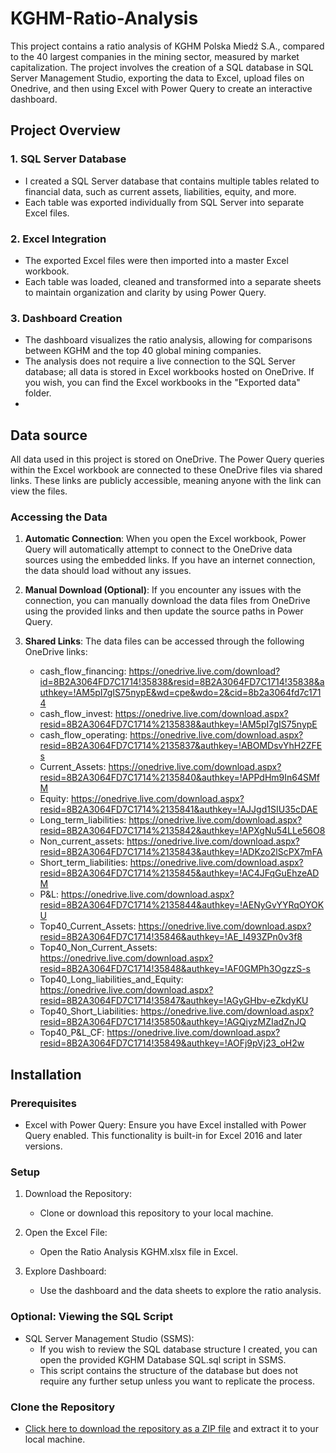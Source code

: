 # KGHM-Ratio-Analysis

This project contains a ratio analysis of KGHM Polska Miedź S.A., compared to the 40 largest companies in the mining sector, measured by market capitalization. The project involves the creation of a SQL database in SQL Server Management Studio, exporting the data to Excel, upload files on Onedrive, and then using Excel with Power Query to create an interactive dashboard.

## Project Overview

### 1. SQL Server Database

 - I created a SQL Server database that contains multiple tables related to financial data, such as current assets, liabilities, equity, and more.
 - Each table was exported individually from SQL Server into separate Excel files.
   
### 2. Excel Integration

 - The exported Excel files were then imported into a master Excel workbook.
 - Each table was loaded, cleaned and transformed into a separate sheets to maintain organization and clarity by using Power Query.

### 3. Dashboard Creation

 - The dashboard visualizes the ratio analysis, allowing for comparisons between KGHM and the top 40 global mining companies.
 - The analysis does not require a live connection to the SQL Server database; all data is stored in Excel workbooks hosted on OneDrive. If you wish, you can find the Excel workbooks in the "Exported data" folder.
 - 
## Data source 

All data used in this project is stored on OneDrive. The Power Query queries within the Excel workbook are connected to these OneDrive files via shared links. These links are publicly accessible, meaning anyone with the link can view the files.

### Accessing the Data
1. **Automatic Connection**: When you open the Excel workbook, Power Query will automatically attempt to connect to the OneDrive data sources using the embedded links. If you have an internet connection, the data should load without any issues.
   
2. **Manual Download (Optional)**: If you encounter any issues with the connection, you can manually download the data files from OneDrive using the provided links and then update the source paths in Power Query.
   
3. **Shared Links**: The data files can be accessed through the following OneDrive links:
   - cash_flow_financing: https://onedrive.live.com/download?id=8B2A3064FD7C1714!35838&resid=8B2A3064FD7C1714!35838&authkey=!AM5pI7gIS75nypE&wd=cpe&wdo=2&cid=8b2a3064fd7c1714
   - cash_flow_invest: https://onedrive.live.com/download.aspx?resid=8B2A3064FD7C1714%2135838&authkey=!AM5pI7gIS75nypE
   - cash_flow_operating: https://onedrive.live.com/download.aspx?resid=8B2A3064FD7C1714%2135837&authkey=!ABOMDsvYhH2ZFEs
   - Current_Assets: https://onedrive.live.com/download.aspx?resid=8B2A3064FD7C1714%2135840&authkey=!APPdHm9In64SMfM
   - Equity: https://onedrive.live.com/download.aspx?resid=8B2A3064FD7C1714%2135841&authkey=!AJJgd1SIU35cDAE
   - Long_term_liabilities: https://onedrive.live.com/download.aspx?resid=8B2A3064FD7C1714%2135842&authkey=!APXgNu54LLe56O8
   - Non_current_assets: https://onedrive.live.com/download.aspx?resid=8B2A3064FD7C1714%2135843&authkey=!ADKzo2lScPX7mFA
   - Short_term_liabilities: https://onedrive.live.com/download.aspx?resid=8B2A3064FD7C1714%2135845&authkey=!AC4JFqGuEhzeADM
   - P&L: https://onedrive.live.com/download.aspx?resid=8B2A3064FD7C1714%2135844&authkey=!AENyGvYYRqOYOKU
   - Top40_Current_Assets: https://onedrive.live.com/download.aspx?resid=8B2A3064FD7C1714!35846&authkey=!AE_I493ZPn0v3f8
   - Top40_Non_Current_Assets: https://onedrive.live.com/download.aspx?resid=8B2A3064FD7C1714!35848&authkey=!AF0GMPh3OgzzS-s
   - Top40_Long_liabilities_and_Equity: https://onedrive.live.com/download.aspx?resid=8B2A3064FD7C1714!35847&authkey=!AGyGHbv-eZkdyKU
   - Top40_Short_Liabilities: https://onedrive.live.com/download.aspx?resid=8B2A3064FD7C1714!35850&authkey=!AGQiyzMZIadZnJQ
   - Top40_P&L_CF: https://onedrive.live.com/download.aspx?resid=8B2A3064FD7C1714!35849&authkey=!AOFj9pVj23_oH2w


## Installation

### Prerequisites
- Excel with Power Query: Ensure you have Excel installed with Power Query enabled. This functionality is built-in for Excel 2016 and later versions.

### Setup 
1. Download the Repository:
   - Clone or download this repository to your local machine. 

2. Open the Excel File:
   - Open the Ratio Analysis KGHM.xlsx file in Excel.
     
3. Explore Dashboard:
   - Use the dashboard and the data sheets to explore the ratio analysis.
  
### Optional: Viewing the SQL Script
 - SQL Server Management Studio (SSMS):
   - If you wish to review the SQL database structure I created, you can open the provided KGHM Database SQL.sql script in SSMS.
   - This script contains the structure of the database but does not require any further setup unless you want to replicate the process.


### Clone the Repository

- [Click here to download the repository as a ZIP file](https://github.com/Adrian2988/KGHM-Ratio-Analysis/archive/refs/heads/main.zip) and extract it to your local machine.
